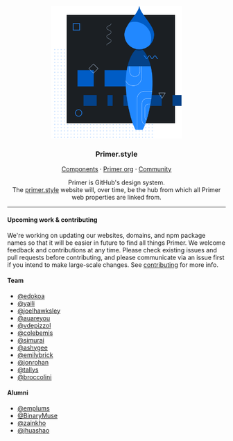 <p align="center">
  <img width="300px" src="readme-style.png">
</p>

<p align="center">
  <h3 align="center">Primer.style</h3>
</p>

<p align="center">
  <a href="https://primer.style/components">Components</a>
  ·
  <a href="https://github.com/primer">Primer org</a>
  ·
  <a href="https://spectrum.chat/primer">Community</a>
</p>

<p align="center">Primer is GitHub's design system.<br /> The <a href="https://primer.style/">primer.style</a> website will, over time, be the hub from which all Primer web properties are linked from.
</p>

---

#### Upcoming work & contributing

We're working on updating our websites, domains, and npm package names so that it will be easier in future to find all things Primer. We welcome feedback and contributions at any time. Please check existing issues and pull requests before contributing, and please communicate via an issue first if you intend to make large-scale changes. See [contributing](.github/CONTRIBUTING.md) for more info.

#### Team
- [@edokoa](https://github.com/edokoa)
- [@yaili](https://github.com/yaili)
- [@joelhawksley](https://github.com/joelhawksley)
- [@auareyou](https://github.com/auareyou)
- [@vdepizzol](https://github.com/vdepizzol)
- [@colebemis](https://github.com/colebemis)
- [@simurai](https://github.com/simurai)
- [@ashygee](https://github.com/ashygee)
- [@emilybrick](https://github.com/emilybrick)
- [@jonrohan](https://github.com/jonrohan)
- [@tallys](https://github.com/tallys)
- [@broccolini](https://github.com/broccolini)

#### Alumni
- [@emplums](https://github.com/emplums)
- [@BinaryMuse](https://github.com/BinaryMuse)
- [@zainkho](https://github.com/zainkho)
- [@jhuashao](https://github.com/jhuashao)
